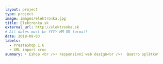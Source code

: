 ```yaml
---
layout: project
type: project
image: images/elektronka.jpg
title: Elektronka.sk
external_url: http://elektronka.sk
# All dates must be YYYY-MM-DD format!
date: 2018-08-03
labels:
  - PrestaShop 1.6
  - XML import cron
summary: • Eshop <br />• responzivní web design<br />•  Quatro splátkový systém <br /> 
---
```

